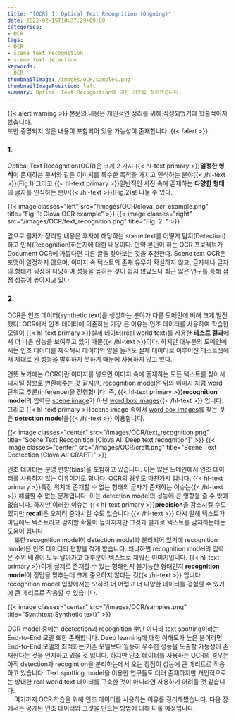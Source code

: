 ```yaml
---
title: "[OCR] 1. Optical Text Recognition (Ongoing)"
date: 2022-02-15T18:37:29+09:00
categories:
- OCR
tags:
- OCR
- scene text recognition
- scene text detection
keywords:
- OCR
thumbnailImage: /images/OCR/samples.png
thumbnailImagePosition: left
summary: Optical Text Recognition에 대한 기초를 정리했습니다.
---
```

{{< alert warning >}}
본문의 내용은 개인적인 정리를 위해 작성되었기에 학술적이지 않습니다.  
또한 증명되지 않은 내용이 포함되어 있을 가능성이 존재합니다.
{{< /alert >}}

### 1.
Optical Text Recognition(OCR)은 크게 2 가지 {{< hl-text primary >}}<b>일정한 형식</b>이 존재하는 문서와 같은 이미지를 특수한 목적을 가지고 인식하는 분야{{< /hl-text >}}(Fig.1) 그리고 {{< hl-text primary >}}일반적인 사진 속에 존재하는 <b>다양한 형태</b>의 글자를 인식하는 분야{{< /hl-text >}}(Fig.2)로 나눌 수 있다.

{{< image classes="left" src="/images/OCR/clova_ocr_example.png" title="Fig. 1: Clova OCR example" >}}
{{< image classes="right" src="/images/OCR/text_recognition.png" title="Fig. 2: " >}}

앞으로 필자가 정리할 내용은 후자에 해당하는 scene text를 어떻게 탐지(Detection)하고 인식(Recognition)하는지에 대한 내용이다. 만약 본인이 하는 OCR 프로젝트가 Document OCR에 가깝다면 다른 글을 찾아보는 것을 추천한다. Scene text OCR은 포맷이 일정하지 않으며, 이미지 속 텍스트의 존재 유무가 확실하지 않고, 글자체나 글자의 형태가 굉장히 다양하여 성능을 높히는 것이 쉽지 않았으나 최근 많은 연구를 통해 점점 성능이 높아지고 있다.

### 2.
OCR은 인조 데이터(synthetic text)를 생성하는 분야가 다른 도메인에 비해 크게 발전했다. OCR에서 인조 데이터에 의존하는 가장 큰 이유는 인조 데이터를 사용하여 학습한 모델이 {{< hl-text primary >}}실제 데이터(real world text)를 사용한 <b>테스트 결과</b>에서 더 나은 성능을 보여주고 있기 때문{{< /hl-text >}}이다. 하지만 대부분의 도메인에서는 인조 데이터를 제작해서 데이터의 양을 늘려도 실제 데이터로 이루어진 테스트셋에서 제대로 된 성능을 발휘하지 못하기 때문에 사용하지 않고 있다. 

언뜻 보기에는 OCR이란 이미지를 넣으면 이미지 속에 존재하는 모든 텍스트를 찾아서 디지털 정보로 변환해주는 것 같지만, recognition model은 위의 이미지 처럼 word 단위로 추론(inference)을 진행합니다. 즉, {{< hl-text primary >}}<b>recognition model</b>의 입력은 <u>scene image</u>가 아닌 <u>word box images</u>{{< /hl-text >}} 입니다. 그리고 {{< hl-text primary >}}scene image 속에서 <u>word box images</u>를 찾는 것은 <b>detection model</b>을{{< /hl-text >}} 이용합니다.  

{{< image classes="center" src="/images/OCR/text_recognition.png" title="Scene Text Recognition [Clova AI. Deep text recognition]" >}}
{{< image classes="center" src="/images/OCR/craft.png" title="Scene Text Dectection [Clova AI. CRAFT]" >}}

인조 데이터는 분명 편향(bias)을 포함하고 있습니다. 이는 많은 도메인에서 인조 데이터를 사용하지 않는 이유이기도 합니다. OCR의 경우도 마찬가지 입니다. {{< hl-text primary >}}특정 위치에 존재할 수 없는 형태의 글자가 존재하는 이슈는{{< /hl-text >}} 해결할 수 없는 문제입니다. 이는 detection model의 성능에 큰 영향을 줄 수 밖에 없습니다. 하지만 이러한 이슈는 {{< hl-text primary >}}<b>precision</b>을 감소시킬 수도 있지만 <b>recall</b>은 오히려 증가시킬 수도 있습니다.{{< /hl-text >}} 다시 말해 텍스트가 아님에도 텍스트라고 감지할 확률이 높아지지만 그것과 별개로 텍스트를 감지하는데는 도움이 됩니다.  
&nbsp;&nbsp;&nbsp;&nbsp;또한 recognition model이 detection model과 분리되어 있기에 recognition model은 인조 데이터의 편향을 적게 받습니다. 왜냐하면 recognition model의 입력은 주위 배경이 모두 날아가고 대부분이 텍스트로 채워진 이미지입니다. {{< hl-text primary >}}이게 실제로 존재할 수 있는 형태인지 불가능한 형태인지 <b>recognition model</b>이 정답을 맞추는데 크게 중요하지 않다는 것{{< /hl-text >}} 입니다. recognition model 입장에서는 오히려 더 어렵고 더 다양한 데이터를 경험할 수 있기에 큰 메리트로 작용할 수 있습니다.  

{{< image classes="center" src="/images/OCR/samples.png" title="Synthtext(Synthetic text)" >}}

OCR model 중에는 dectection과 recognition 뿐만 아니라 text spotting이라는 End-to-End 모델 또한 존재합니다. Deep learning에 대한 이해도가 높은 분이라면 End-to-End 모델의 최적화는 기존 모델보다 월등히 우수한 성능을 도출할 가능성이 존재한다는 것을 인지하고 있을 것 입니다. 하지만 인조 데이터를 사용하는 OCR의 경우는 아직 detection과 recogintion을 분리하는데서 오는 장점이 성능에 큰 메리트로 작용하고 있습니다. Text spotting model을 이용한 연구들도 더러 존재하지만 개인적으로는 방대한 real world text 데이터를 구축한 것이 아니라면 사용하기 어려울 것 같습니다.  
&nbsp;&nbsp;&nbsp;&nbsp;여기까지 OCR 학습을 위해 인조 데이터를 사용하는 이유를 정리해봤습니다. 다음 장에서는 공개된 인조 데이터와 그것을 만드는 방법에 대해 다룰 예정입니다.